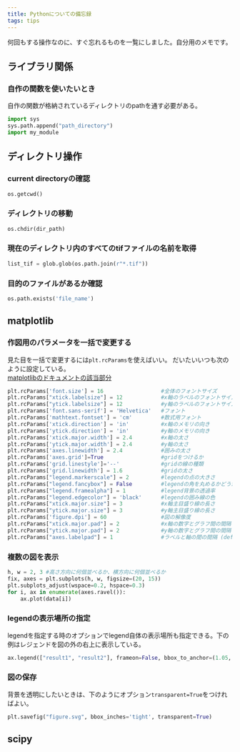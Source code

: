 ```yaml
---
title: Pythonについての備忘録
tags: tips
---
```

何回もする操作なのに、すぐ忘れるものを一覧にしました。自分用のメモです。

## ライブラリ関係
### 自作の関数を使いたいとき

自作の関数が格納されているディレクトリのpathを通す必要がある。
```python
import sys
sys.path.append("path_directory")
import my_module
```

## ディレクトリ操作
### current directoryの確認
```python
os.getcwd()
```
### ディレクトリの移動
```python
os.chdir(dir_path)
```
### 現在のディレクトリ内のすべてのtifファイルの名前を取得
```python
list_tif = glob.glob(os.path.join(r"*.tif"))
```
### 目的のファイルがあるか確認
```python
os.path.exists('file_name')
```

## matplotlib

### 作図用のパラメータを一括で変更する
見た目を一括で変更するには`plt.rcParams`を使えばいい。
だいたいいつも次のように設定している。  
[matplotlibのドキュメントの該当部分](https://matplotlib.org/stable/tutorials/introductory/customizing.html)

```python
plt.rcParams['font.size'] = 16                  #全体のフォントサイズ
plt.rcParams["xtick.labelsize"] = 12            #x軸のラベルのフォントサイズ
plt.rcParams["ytick.labelsize"] = 12            #y軸のラベルのフォントサイズ
plt.rcParams['font.sans-serif'] = 'Helvetica'   #フォント
plt.rcParams['mathtext.fontset'] = 'cm'         #数式用フォント
plt.rcParams['xtick.direction'] = 'in'          #x軸のメモリの向き
plt.rcParams['ytick.direction'] = 'in'          #y軸のメモリの向き
plt.rcParams['xtick.major.width'] = 2.4         #x軸の太さ
plt.rcParams['ytick.major.width'] = 2.4         #y軸の太さ
plt.rcParams['axes.linewidth'] = 2.4            #囲みの太さ
plt.rcParams['axes.grid']=True                  #gridをつけるか
plt.rcParams['grid.linestyle']='--'             #gridの線の種類
plt.rcParams['grid.linewidth'] = 1.6            #gridの太さ
plt.rcParams["legend.markerscale"] = 2          #legendの点の大きさ
plt.rcParams["legend.fancybox"] = False         #legendの角を丸めるかどうか
plt.rcParams["legend.framealpha"] = 1           #legend背景の透過率
plt.rcParams["legend.edgecolor"] = 'black'      #legendの囲み線の色
plt.rcParams["xtick.major.size"] = 3            #x軸主目盛り線の長さ
plt.rcParams["ytick.major.size"] = 3            #y軸主目盛り線の長さ
plt.rcParams['figure.dpi'] = 60                 #図の解像度
plt.rcParams["xtick.major.pad"] = 2             #x軸の数字とグラフ間の間隔
plt.rcParams["ytick.major.pad"] = 2             #y軸の数字とグラフ間の間隔
plt.rcParams["axes.labelpad"] = 1               #ラベルと軸の間の間隔 (defaultは4.0)
```

### 複数の図を表示
```python
h, w = 2, 3 #高さ方向に何個並べるか、横方向に何個並べるか
fix, axes = plt.subplots(h, w, figsize=(20, 15))
plt.subplots_adjust(wspace=0.2, hspace=0.3)
for i, ax in enumerate(axes.ravel()):
    ax.plot(data[i])
```
### legendの表示場所の指定
legendを指定する時のオプションでlegend自体の表示場所も指定できる。下の例はレジェンドを図の外の右上に表示している。
```python
ax.legend(["result1", "result2"], frameon=False, bbox_to_anchor=(1.05, 1), loc='upper left')
```
### 図の保存
背景を透明にしたいときは、下のようにオプション`transparent=True`をつければよい。
```python
plt.savefig("figure.svg", bbox_inches='tight', transparent=True)
```

## scipy

<!--more-->
